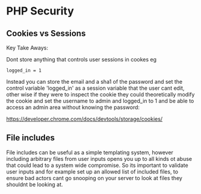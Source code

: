 # PHP Security

## Cookies vs Sessions

Key Take Aways:

Dont store anything that controls user sessions in cookes eg

```
logged_in = 1
```

Instead you can store the email and a sha1 of the password and set the control variable 'logged_in' as a session variable that the user cant edit, other wise if they were to inspect the cookie they could theoretically modify the cookie and set the username to admin and logged_in to 1 and be able to access an admin area without knowing the password:

https://developer.chrome.com/docs/devtools/storage/cookies/

## File includes

File includes can be useful as a simple templating system, however including arbitrary files from user inputs opens you up to all kinds ot abuse that could lead to a system wide compromise. So its important to validate user inputs and for example set up an allowed list of included files, to ensure bad actors cant go snooping on your server to look at files they shouldnt be looking at.